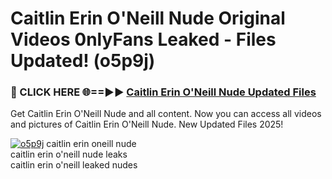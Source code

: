 # Caitlin Erin O'Neill Nude Original Videos 0nlyFans Leaked - Files Updated! (o5p9j)

<h3>🔴 CLICK HERE 🌐==►► <a href="https://tinyurl.com/yc6ubb5a" rel="nofollow">Caitlin Erin O'Neill Nude Updated Files</a></h3>

Get Caitlin Erin O'Neill Nude and all content. Now you can access all videos and pictures of Caitlin Erin O'Neill Nude. New Updated Files 2025!

[![o5p9j](https://i.imgur.com/7eu0CRL.gif)](https://tinyurl.com/yc6ubb5a)
caitlin erin oneill nude<br>
caitlin erin o'neill nude leaks<br>
caitlin erin o'neill leaked nudes